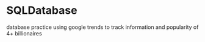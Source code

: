 # SQLDatabase
database practice using google trends to track information and popularity of 4+ billionaires
